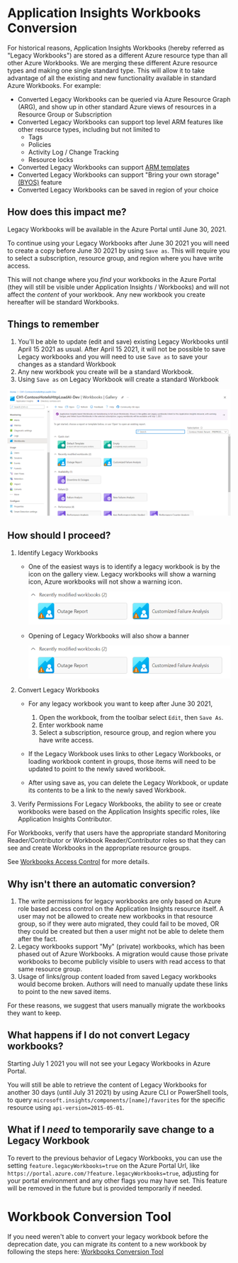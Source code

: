 # Application Insights Workbooks Conversion
For historical reasons, Application Insights Workbooks (hereby referred as "Legacy Workbooks") are stored as a different Azure resource type than all other Azure Workbooks. We are merging these different Azure resource types and making one single standard type. This will allow it to take advantage of all the existing and new functionality available in standard Azure Workbooks. For example:

* Converted Legacy Workbooks can be queried via Azure Resource Graph (ARG), and show up in other standard Azure views of resources in a Resource Group or Subscription
* Converted Legacy Workbooks can support top level ARM features like other resource types, including but not limited to
    * Tags
    * Policies
    * Activity Log / Change Tracking
    * Resource locks
* Converted Legacy Workbooks can support [ARM templates](../Programmatically.md) 
* Converted Legacy Workbooks can support "Bring your own storage" [(BYOS)](../BYOS/BringYourOwnStorage.md) feature
* Converted Legacy Workbooks can be saved in region of your choice

## How does this impact me? 
Legacy Workbooks will be available in the Azure Portal until June 30, 2021. 

To continue using your Legacy Workbooks after June 30 2021 you will need to create a copy before June 30 2021 by using `Save as`. This will require you to select a subscription, resource group, and region where you have write access.

This will not change where you *find* your workbooks in the Azure Portal (they will still be visible under Application Insights / Workbooks) and will not affect the *content* of your workbook. Any new workbook you create hereafter will be standard Workbooks.

## Things to remember 

1. You'll be able to update (edit and save) existing Legacy Workbooks until April 15 2021 as usual. After April 15 2021, it will not be possible to save Legacy workbooks and you will need to use `Save as` to save your changes as a standard Workbook
2. Any new workbook you create will be a standard Workbook.
3. Using `Save as` on Legacy Workbook will create a standard Workbook

![Gallery showing warning icons and conversion banner](../Images/LegacyOverview.png)


## How should I proceed?
1. Identify Legacy Workbooks
    * One of the easiest ways is to identify a legacy workbook is by the icon on the gallery view. Legacy workbooks will show a warning icon, Azure workbooks will not show a warning icon. 

        ![Icons showing warning](../Images/LegacyWarning.png)
    
    * Opening of Legacy Workbooks will also show a banner 

        ![Banner](../Images/LegacyWarning.png)
    
2. Convert Legacy Workbooks

    * For any legacy workbook you want to keep after June 30 2021,

        1. Open the workbook, from the toolbar select `Edit`, then `Save As`. 
        2. Enter workbook name 
        3. Select a subscription, resource group, and region where you have write access.

    * If the Legacy Workbook uses links to other Legacy Workbooks, or loading workbook content in groups, those items will need to be updated to point to the newly saved workbook.

    * After using save as, you can delete the Legacy Workbook, or update its contents to be a link to the newly saved Workbook.

3. Verify Permissions
For Legacy Workbooks, the ability to see or create workbooks were based on the Application Insights specific roles, like Application Insights Contributor.

For Workbooks, verify that users have the appropriate standard Monitoring Reader/Contributor or Workbook Reader/Contributor roles so that they can see and create Workbooks in the appropriate resource groups.

See [Workbooks Access Control](https://docs.microsoft.com/en-us/azure/azure-monitor/visualize/workbooks-access-control) for more details.

## Why isn't there an automatic conversion?
1. The write permissions for legacy workbooks are only based on Azure role based access control on the Application Insights resource itself. A user may not be allowed to create new workbooks in that resource group, so if they were auto migrated, they could fail to be moved, OR they could be created but then a user might not be able to delete them after the fact.
2. Legacy workbooks support "My" (private) workbooks, which has been phased out of Azure Workbooks. A migration would cause those private workbooks to become publicly visible to users with read access to that same resource group.
3. Usage of links/group content loaded from saved Legacy workbooks would become broken. Authors will need to manually update these links to point to the new saved items.

For these reasons, we suggest that users manually migrate the workbooks they want to keep.

## What happens if I do not convert Legacy workbooks?
Starting July 1 2021 you will not see your Legacy Workbooks in Azure Portal. 

You will still be able to retrieve the content of Legacy Workbooks for another 30 days (until July 31 2021) by using Azure CLI or PowerShell tools, to query `microsoft.insights/components/[name]/favorites` for the specific resource using `api-version=2015-05-01`. 

## What if I *need* to temporarily save change to a Legacy Workbook
To revert to the previous behavior of Legacy Workbooks, you can use the setting `feature.legacyWorkbooks=true` on the Azure Portal Url, like `https://portal.azure.com/?feature.legacyWorkbooks=true`, adjusting for your portal environment and any other flags you may have set. This feature will be removed in the future but is provided temporarily if needed.

# Workbook Conversion Tool

If you need weren't able to convert your legacy workbook before the deprecation date, you can migrate its content to a new workbook by following the steps here: [Workbooks Conversion Tool](../LegacyAI/DeprecatedWorkbookRetrievalTool.md)